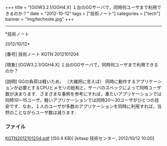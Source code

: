 ﻿+++
title = "[GGW3.2.1/GGH4.X] １台のGGサーバで，同時何ユーザまで利用できるのか？"
date = "2012-10-12"
tags = ["技術ノート"]
categories = ["tech"]
banner = "img/technote.jpg"
+++

-----------------------------------------------------------------------------------------------------------------------------

*技術ノート

2012/10/12*


[番号]
技術ノート KGTN 2012101204

[現象]
[GGW3.2.1/GGH4.X] １台のGGサーバで，同時何ユーザまで利用できるのか？

[説明]
GGの負荷は軽いため， （大雑把に言えば）
同時に動作するアプリケーションが必要とするCPUとメモリの総和と，サーバのスペックによって同時ユーザ数が決まります．さまざまな事例を参考にすれば，重たいアプリケーションでは同時10〜15ユーザ，軽いアプリケーションでは同時20〜30ユーザがひとつの目安です．なお，１人のユーザが多数のアプリケーションを同時に利用すれば，当然のことながらユーザ数は減ります．


### ファイル

 
 


[KGTN2012101204.pdf](http://techreport.kitasp.net/attachments/download/1034/KGTN2012101204.pdf)
 [(50.4 KB)] [kitasp 技術センター, 2012/10/12
10:00]


 


 

